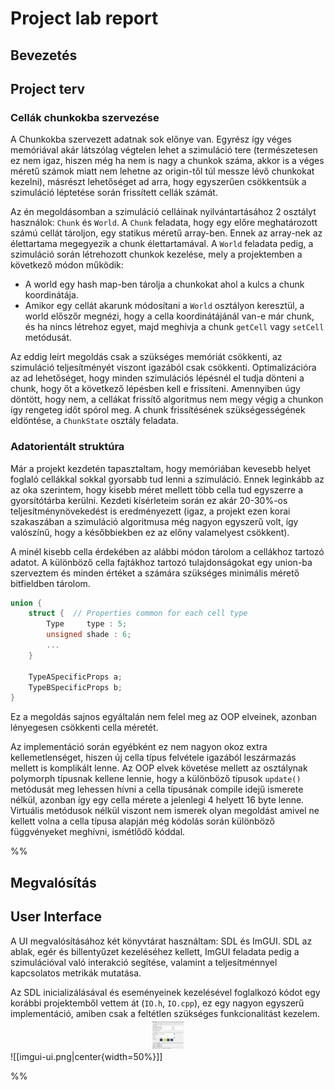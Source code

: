 # Project lab report

## Bevezetés
## Project terv

### Cellák chunkokba szervezése

A Chunkokba szervezett adatnak sok előnye van. Egyrész így véges memóriával akár látszólag végtelen lehet a szimuláció tere (természetesen ez nem igaz, hiszen még ha nem is nagy a chunkok száma, akkor is a véges méretű számok miatt nem lehetne az origin-től túl messze lévő chunkokat kezelni), másrészt lehetőséget ad arra, hogy egyszerűen csökkentsük a szimuláció léptetése során frissített cellák számát. 

Az én megoldásomban a szimuláció celláinak nyilvántartásához 2 osztályt használok: `Chunk` és `World`. 
A `Chunk` feladata, hogy egy előre meghatározott számú cellát tároljon, egy statikus méretű array-ben. Ennek az array-nek az élettartama megegyezik a chunk élettartamával. 
A `World` feladata pedig, a szimuláció során létrehozott chunkok kezelése, mely a projektemben a következő módon működik: 
- A world egy hash map-ben tárolja a chunkokat ahol a kulcs a chunk koordinátája.
- Amikor egy cellát akarunk módosítani a `World` osztályon keresztül, a world előszőr megnézi, hogy a cella koordinátájánál van-e már chunk, és ha nincs létrehoz egyet, majd meghivja a chunk `getCell` vagy `setCell` metódusát. 

Az eddig leírt megoldás csak a szükséges memóriát csökkenti, az szimuláció teljesítményét viszont igazából csak csökkenti. Optimalizációra az ad lehetőséget, hogy minden szimulációs lépésnél el tudja dönteni a chunk, hogy őt a következő lépésben kell e frissíteni. Amennyiben úgy döntött, hogy nem, a cellákat frissítő algoritmus nem megy végig a chunkon így rengeteg időt spórol meg. A chunk frissítésének szükségességének eldöntése, a `ChunkState` osztály feladata. 

### Adatorientált struktúra

Már a projekt kezdetén tapasztaltam, hogy memóriában kevesebb helyet foglaló cellákkal sokkal gyorsabb tud lenni a szimuláció. Ennek leginkább az az oka szerintem, hogy kisebb méret mellett több cella tud egyszerre a gyorsítótárba kerülni. Kezdeti kísérleteim során ez akár 20-30%-os teljesítménynövekedést is eredményezett (igaz, a projekt ezen korai szakaszában a szimuláció algoritmusa még nagyon egyszerű volt, így valószínű, hogy a későbbiekben ez az előny valamelyest csökkent). 

A minél kisebb cella érdekében az alábbi módon tárolom a cellákhoz tartozó adatot. A különböző cella fajtákhoz tartozó tulajdonságokat egy union-ba szerveztem és minden értéket a számára szükséges minimális mérető bitfieldben tárolom. 

```c++
union {
	struct {  // Properties common for each cell type
		Type     type : 5;
		unsigned shade : 6;
		...
	}
	
	TypeASpecificProps a;
	TypeBSpecificProps b;
}
```

Ez a megoldás sajnos egyáltalán nem felel meg az OOP elveinek, azonban lényegesen csökkenti cella méretét. 

Az implementáció során egyébként ez nem nagyon okoz extra kellemetlenséget, hiszen új cella típus felvétele igazából leszármazás mellett is komplikált lenne. Az OOP elvek követése mellett az osztálynak polymorph típusnak kellene lennie, hogy a különböző típusok `update()` metódusát meg lehessen hívni a cella típusának compile idejű ismerete nélkül, azonban így egy cella mérete a jelenlegi 4 helyett 16 byte lenne. Virtuális metódusok nélkül viszont nem ismerek olyan megoldást amivel ne kellett volna a cella típusa alapján még kódolás során különböző függvényeket meghívni, ismétlődő kóddal. 

%%
## Megvalósítás


## User Interface

A UI megvalósításához két könyvtárat használtam: SDL és ImGUI. SDL az ablak, egér és billentyűzet kezeléséhez kellett, ImGUI feladata pedig a szimulációval való interakció segítése, valamint a teljesítménnyel kapcsolatos metrikák mutatása. 

Az SDL inicializálásával és eseményeinek kezelésével foglalkozó kódot egy korábbi projektemből vettem át (`IO.h`, `IO.cpp`), ez egy nagyon egyszerű implementáció, amiben csak a feltétlen szükséges funkcionalitást kezelem.  
<img src="./screenshots/imgui-ui.png" style="display:block; margin-right: auto; margin-left: auto;    margin-bottom: 4px; margin-top: 4px;" width=50/> 
![[imgui-ui.png|center{width=50%}]]


%%